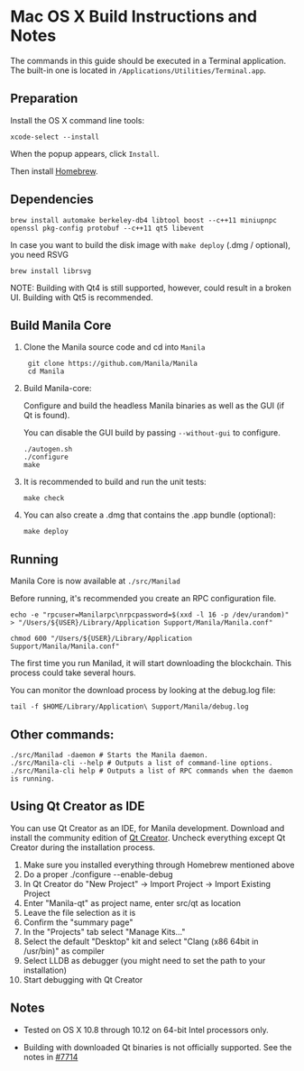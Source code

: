 Mac OS X Build Instructions and Notes
====================================
The commands in this guide should be executed in a Terminal application.
The built-in one is located in `/Applications/Utilities/Terminal.app`.

Preparation
-----------
Install the OS X command line tools:

`xcode-select --install`

When the popup appears, click `Install`.

Then install [Homebrew](http://brew.sh).

Dependencies
----------------------

    brew install automake berkeley-db4 libtool boost --c++11 miniupnpc openssl pkg-config protobuf --c++11 qt5 libevent

In case you want to build the disk image with `make deploy` (.dmg / optional), you need RSVG

    brew install librsvg

NOTE: Building with Qt4 is still supported, however, could result in a broken UI. Building with Qt5 is recommended.

Build Manila Core
------------------------

1. Clone the Manila source code and cd into `Manila`

        git clone https://github.com/Manila/Manila
        cd Manila

2.  Build Manila-core:

    Configure and build the headless Manila binaries as well as the GUI (if Qt is found).

    You can disable the GUI build by passing `--without-gui` to configure.

        ./autogen.sh
        ./configure
        make

3.  It is recommended to build and run the unit tests:

        make check

4.  You can also create a .dmg that contains the .app bundle (optional):

        make deploy

Running
-------

Manila Core is now available at `./src/Manilad`

Before running, it's recommended you create an RPC configuration file.

    echo -e "rpcuser=Manilarpc\nrpcpassword=$(xxd -l 16 -p /dev/urandom)" > "/Users/${USER}/Library/Application Support/Manila/Manila.conf"

    chmod 600 "/Users/${USER}/Library/Application Support/Manila/Manila.conf"

The first time you run Manilad, it will start downloading the blockchain. This process could take several hours.

You can monitor the download process by looking at the debug.log file:

    tail -f $HOME/Library/Application\ Support/Manila/debug.log

Other commands:
-------

    ./src/Manilad -daemon # Starts the Manila daemon.
    ./src/Manila-cli --help # Outputs a list of command-line options.
    ./src/Manila-cli help # Outputs a list of RPC commands when the daemon is running.

Using Qt Creator as IDE
------------------------
You can use Qt Creator as an IDE, for Manila development.
Download and install the community edition of [Qt Creator](https://www.qt.io/download/).
Uncheck everything except Qt Creator during the installation process.

1. Make sure you installed everything through Homebrew mentioned above
2. Do a proper ./configure --enable-debug
3. In Qt Creator do "New Project" -> Import Project -> Import Existing Project
4. Enter "Manila-qt" as project name, enter src/qt as location
5. Leave the file selection as it is
6. Confirm the "summary page"
7. In the "Projects" tab select "Manage Kits..."
8. Select the default "Desktop" kit and select "Clang (x86 64bit in /usr/bin)" as compiler
9. Select LLDB as debugger (you might need to set the path to your installation)
10. Start debugging with Qt Creator

Notes
-----

* Tested on OS X 10.8 through 10.12 on 64-bit Intel processors only.

* Building with downloaded Qt binaries is not officially supported. See the notes in [#7714](https://github.com/Manila/Manila/issues/7714)
